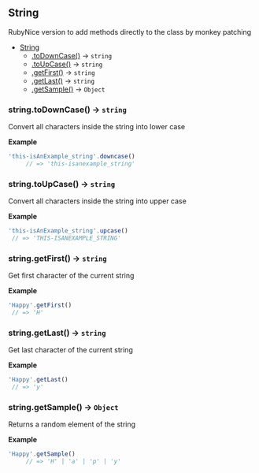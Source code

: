 <a name="String"></a>

## String
RubyNice version to add methods directly to the class by monkey patching

* [String](#String)
    * [.toDownCase()](#String+toDownCase) &rarr; <code>string</code>
    * [.toUpCase()](#String+toUpCase) &rarr; <code>string</code>
    * [.getFirst()](#String+getFirst) &rarr; <code>string</code>
    * [.getLast()](#String+getLast) &rarr; <code>string</code>
    * [.getSample()](#String+getSample) &rarr; <code>Object</code>

<a name="String+toDownCase"></a>

### string.toDownCase() &rarr; <code>string</code>
Convert all characters inside the string
into lower case

**Example**
```js
'this-isAnExample_string'.downcase()
     // => 'this-isanexample_string'
```
<a name="String+toUpCase"></a>

### string.toUpCase() &rarr; <code>string</code>
Convert all characters inside the string
into upper case

**Example**
```js
'this-isAnExample_string'.upcase()
 // => 'THIS-ISANEXAMPLE_STRING'
```
<a name="String+getFirst"></a>

### string.getFirst() &rarr; <code>string</code>
Get first character of the current string

**Example**
```js
'Happy'.getFirst()
 // => 'H'
```
<a name="String+getLast"></a>

### string.getLast() &rarr; <code>string</code>
Get last character of the current string

**Example**
```js
'Happy'.getLast()
 // => 'y'
```
<a name="String+getSample"></a>

### string.getSample() &rarr; <code>Object</code>
Returns a random element of the string

**Example**
```js
'Happy'.getSample()
     // => 'H' | 'a' | 'p' | 'y'
```
